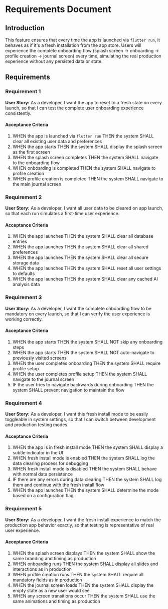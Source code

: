 # Requirements Document

## Introduction

This feature ensures that every time the app is launched via `flutter run`, it behaves as if it's a fresh installation from the app store. Users will experience the complete onboarding flow (splash screen → onboarding → profile creation → journal screen) every time, simulating the real production experience without any persisted data or state.

## Requirements

### Requirement 1

**User Story:** As a developer, I want the app to reset to a fresh state on every launch, so that I can test the complete user onboarding experience consistently.

#### Acceptance Criteria

1. WHEN the app is launched via `flutter run` THEN the system SHALL clear all existing user data and preferences
2. WHEN the app starts THEN the system SHALL display the splash screen as the first screen
3. WHEN the splash screen completes THEN the system SHALL navigate to the onboarding flow
4. WHEN onboarding is completed THEN the system SHALL navigate to profile creation
5. WHEN profile creation is completed THEN the system SHALL navigate to the main journal screen

### Requirement 2

**User Story:** As a developer, I want all user data to be cleared on app launch, so that each run simulates a first-time user experience.

#### Acceptance Criteria

1. WHEN the app launches THEN the system SHALL clear all database entries
2. WHEN the app launches THEN the system SHALL clear all shared preferences
3. WHEN the app launches THEN the system SHALL clear all secure storage data
4. WHEN the app launches THEN the system SHALL reset all user settings to defaults
5. WHEN the app launches THEN the system SHALL clear any cached AI analysis data

### Requirement 3

**User Story:** As a developer, I want the complete onboarding flow to be mandatory on every launch, so that I can verify the user experience is working correctly.

#### Acceptance Criteria

1. WHEN the app starts THEN the system SHALL NOT skip any onboarding steps
2. WHEN the app starts THEN the system SHALL NOT auto-navigate to previously visited screens
3. WHEN the user completes onboarding THEN the system SHALL require profile setup
4. WHEN the user completes profile setup THEN the system SHALL navigate to the journal screen
5. IF the user tries to navigate backwards during onboarding THEN the system SHALL prevent navigation to maintain the flow

### Requirement 4

**User Story:** As a developer, I want this fresh install mode to be easily toggleable in system settings, so that I can switch between development and production testing modes.

#### Acceptance Criteria

1. WHEN the app is in fresh install mode THEN the system SHALL display a subtle indicator in the UI
2. WHEN fresh install mode is enabled THEN the system SHALL log the data clearing process for debugging
3. WHEN fresh install mode is disabled THEN the system SHALL behave with normal data persistence
4. IF there are any errors during data clearing THEN the system SHALL log them and continue with the fresh install flow
5. WHEN the app launches THEN the system SHALL determine the mode based on a configuration flag

### Requirement 5

**User Story:** As a developer, I want the fresh install experience to match the production app behavior exactly, so that testing is representative of real user experience.

#### Acceptance Criteria

1. WHEN the splash screen displays THEN the system SHALL show the same branding and timing as production
2. WHEN onboarding runs THEN the system SHALL display all slides and interactions as in production
3. WHEN profile creation runs THEN the system SHALL require all mandatory fields as in production
4. WHEN the journal screen loads THEN the system SHALL display the empty state as a new user would see
5. WHEN any screen transitions occur THEN the system SHALL use the same animations and timing as production